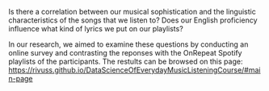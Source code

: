 Is there a correlation between our musical sophistication and the linguistic characteristics of the songs that we listen to? Does our English proficiency influence what kind of lyrics we put on our playlists?

In our research, we aimed to examine these questions by conducting an online survey and contrasting the reponses with the OnRepeat Spotify playlists of the participants. 
The restults can be browsed on this page: https://rivuss.github.io/DataScienceOfEverydayMusicListeningCourse/#main-page
